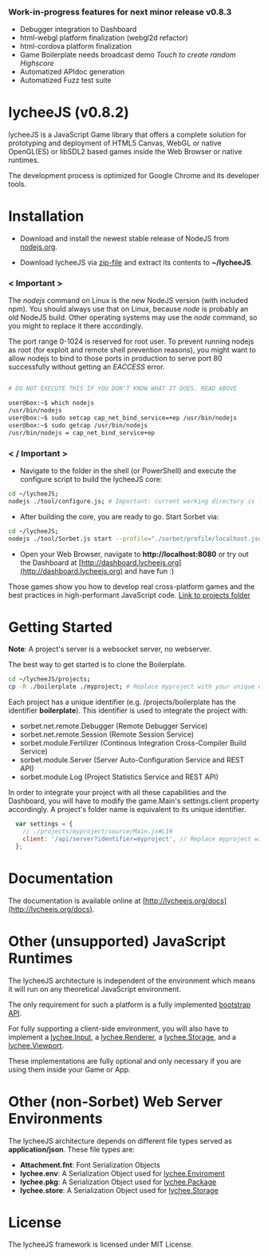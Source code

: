 
### Work-in-progress features for next minor release v0.8.3

- Debugger integration to Dashboard
- html-webgl platform finalization (webgl2d refactor)
- html-cordova platform finalization
- Game Boilerplate needs broadcast demo *Touch to create random Highscore*
- Automatized APIdoc generation
- Automatized Fuzz test suite


# lycheeJS (v0.8.2)

lycheeJS is a JavaScript Game library that offers a
complete solution for prototyping and deployment
of HTML5 Canvas, WebGL or native OpenGL(ES) or libSDL2
based games inside the Web Browser or native runtimes.

The development process is optimized for Google Chrome
and its developer tools.


# Installation

- Download and install the newest stable release of NodeJS from [nodejs.org](http://nodejs.org).

- Download lycheeJS via [zip-file](https://github.com/LazerUnicorns/lycheeJS/archive/master.zip)
and extract its contents to **~/lycheeJS**.

### < Important >

The *nodejs* command on Linux is the new NodeJS version (with included npm).
You should always use that on Linux, because *node* is probably an old NodeJS build.
Other operating systems may use the *node* command, so you might to replace it there accordingly.

The port range 0-1024 is reserved for root user. To prevent running nodejs as root
(for exploit and remote shell prevention reasons), you might want to allow nodejs to
bind to those ports in production to serve port 80 successfully without getting an
*EACCESS* error.

```bash

# DO NOT EXECUTE THIS IF YOU DON'T KNOW WHAT IT DOES. READ ABOVE

user@box:~$ which nodejs
/usr/bin/nodejs
user@box:~$ sudo setcap cap_net_bind_service=+ep /usr/bin/nodejs
user@box:~$ sudo getcap /usr/bin/nodejs
/usr/bin/nodejs = cap_net_bind_service+ep
```

### < / Important >


- Navigate to the folder in the shell (or PowerShell) and execute the configure script
to build the lycheeJS core:

```bash
cd ~/lycheeJS;
nodejs ./tool/configure.js; # Important: current working directory is lycheeJS root folder
```

- After building the core, you are ready to go. Start Sorbet via:

```bash
cd ~/lycheeJS;
nodejs ./tool/Sorbet.js start --profile="./sorbet/profile/localhost.json";
```

- Open your Web Browser, navigate to **http://localhost:8080** or try out the Dashboard
at [http://dashboard.lycheejs.org](http://dashboard.lycheejs.org) and have fun :)

Those games show you how to develop real cross-platform games and the best practices
in high-performant JavaScript code. [Link to projects folder](./projects)


# Getting Started

**Note**: A project's server is a websocket server, no webserver.

The best way to get started is to clone the Boilerplate.

```bash
cd ~/lycheeJS/projects;
cp -R ./boilerplate ./myproject; # Replace myproject with your unique name
```

Each project has a unique identifier (e.g. /projects/boilerplate has the identifier **boilerplate**).
This identifier is used to integrate the project with:

- sorbet.net.remote.Debugger (Remote Debugger Service)
- sorbet.net.remote.Session (Remote Session Service)
- sorbet.module.Fertilizer (Continous Integration Cross-Compiler Build Service)
- sorbet.module.Server (Server Auto-Configuration Service and REST API)
- sorbet.module.Log (Project Statistics Service and REST API)

In order to integrate your project with all these capabilities and the Dashboard,
you will have to modify the game.Main's settings.client property accordingly.
A project's folder name is equivalent to its unique identifier.


```javascript
  var settings = {
    // ./projects/myproject/source/Main.js#L19
    client: '/api/server?identifier=myproject', // Replace myproject with the correct identifier
  };
```


# Documentation

The documentation is available online at [http://lycheejs.org/docs](http://lycheejs.org/docs).


# Other (unsupported) JavaScript Runtimes

The lycheeJS architecture is independent of the environment which
means it will run on any theoretical JavaScript environment.

The only requirement for such a platform is a fully implemented
[bootstrap API](http://lycheejs.org/docs/api-bootstrap.html).

For fully supporting a client-side environment, you will also have to implement
a [lychee.Input](http://lycheejs.org/docs/api-lychee-Input.html),
a [lychee.Renderer](http://lycheejs.org/docs/api-lychee-Renderer.html),
a [lychee.Storage](http://lycheejs.org/docs/api-lychee-Storage.html),
and a [lychee.Viewport](http://lycheejs.org/docs/api-lychee-Viewport.html).

These implementations are fully optional and only necessary if you are using
them inside your Game or App.


# Other (non-Sorbet) Web Server Environments

The lycheeJS architecture depends on different file types served as **application/json**.
These file types are:

- **Attachment.fnt**: Font Serialization Objects
- **lychee.env**: A Serialization Object used for [lychee.Enviroment](http://lycheejs.org/docs/api-lychee-Environment.html)
- **lychee.pkg**: A Serialization Object used for [lychee.Package](http://lycheejs.org/docs/api-lychee-Package.html)
- **lychee.store**: A Serialization Object used for [lychee.Storage](http://lycheejs.org/docs/api-lychee-Storage.html)


# License

The lycheeJS framework is licensed under MIT License.

